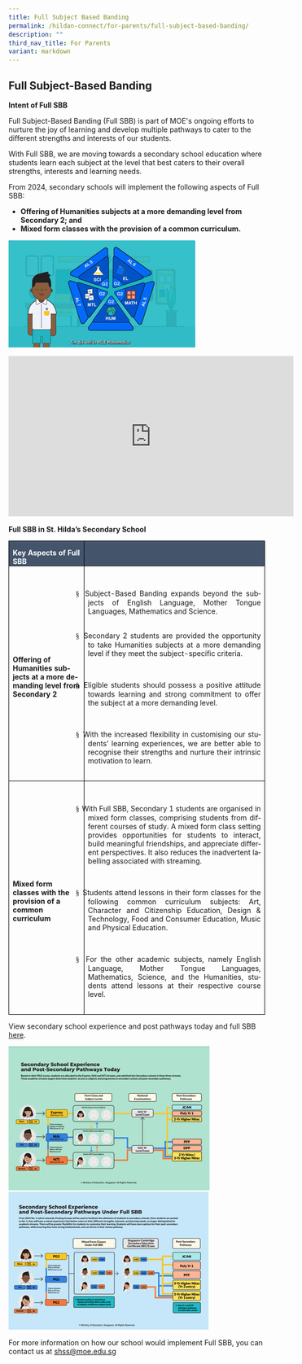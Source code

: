 ```yaml
---
title: Full Subject Based Banding
permalink: /hildan-connect/for-parents/full-subject-based-banding/
description: ""
third_nav_title: For Parents
variant: markdown
---
```

**Full Subject-Based Banding**
------------------------------
**Intent of Full SBB**

Full Subject-Based Banding (Full SBB) is part of MOE's ongoing efforts to nurture the joy of learning and develop multiple pathways to cater to the different strengths and interests of our students.

With Full SBB, we are moving towards a secondary school education where students learn each subject at the level that best caters to their overall strengths, interests and learning needs.

From 2024, secondary schools will implement the following aspects of Full SBB:

*   **Offering of Humanities subjects at a more demanding level from Secondary 2; and**
*   **Mixed form classes with the provision of a common curriculum.**

![](/images/fsbb.png)

<iframe allowfullscreen="" allow="accelerometer; autoplay; clipboard-write; encrypted-media; gyroscope; picture-in-picture; web-share" frameborder="0" title="YouTube video player" src="https://www.youtube.com/embed/FGjXlsTBRN0?si=albf2QZFYyYt49nR" height="315" width="560"></iframe>

**Full SBB in St. Hilda’s Secondary School**

<table style="border-collapse:collapse;border:none;mso-border-alt:solid windowtext .5pt;
 mso-yfti-tbllook:1184;mso-padding-alt:0in 5.4pt 0in 5.4pt" cellpadding="0" cellspacing="0" border="1" class="MsoTableGrid"><tbody><tr style="mso-yfti-irow:0;mso-yfti-firstrow:yes"><td style="width:127.35pt;border:solid windowtext 1.0pt;
  mso-border-alt:solid windowtext .5pt;background:#44546A;mso-background-themecolor:
  text2;padding:0in 5.4pt 0in 5.4pt" valign="top" width="170"><p style="margin-bottom:0in;line-height:normal" class="MsoNormal"><b><span style="mso-ascii-font-family:Calibri;mso-fareast-font-family:DengXian;
  mso-hansi-font-family:Calibri;mso-bidi-font-family:&quot;Times New Roman&quot;;
  color:white;mso-themecolor:background1;mso-ansi-language:EN-SG" lang="EN-SG">Key Aspects of Full SBB</span></b></p></td><td style="width:382.7pt;border:solid windowtext 1.0pt;
  border-left:none;mso-border-left-alt:solid windowtext .5pt;mso-border-alt:
  solid windowtext .5pt;background:#44546A;mso-background-themecolor:text2;
  padding:0in 5.4pt 0in 5.4pt" valign="top" width="510"><p style="margin-bottom:0in;line-height:normal" class="MsoNormal"><b><span style="mso-ascii-font-family:Calibri;mso-fareast-font-family:DengXian;
  mso-hansi-font-family:Calibri;mso-bidi-font-family:&quot;Times New Roman&quot;;
  color:white;mso-themecolor:background1;mso-ansi-language:EN-SG" lang="EN-SG">&nbsp;</span></b></p></td></tr><tr style="mso-yfti-irow:1"><td style="width:127.35pt;border:solid windowtext 1.0pt;border-top:
  none;mso-border-top-alt:solid windowtext .5pt;mso-border-alt:solid windowtext .5pt;
  padding:0in 5.4pt 0in 5.4pt" width="170"><p style="margin-bottom:0in;line-height:normal" class="MsoNormal"><b style="mso-bidi-font-weight:normal"><span style="mso-ascii-font-family:
  Calibri;mso-fareast-font-family:DengXian;mso-hansi-font-family:Calibri;
  mso-bidi-font-family:&quot;Times New Roman&quot;;mso-ansi-language:EN-SG" lang="EN-SG">Offering of Humanities subjects at a more demanding level from Secondary 2<span style="mso-bidi-font-weight:bold"></span></span></b></p></td><td style="width:382.7pt;border-top:none;border-left:none;
  border-bottom:solid windowtext 1.0pt;border-right:solid windowtext 1.0pt;
  mso-border-top-alt:solid windowtext .5pt;mso-border-left-alt:solid windowtext .5pt;
  mso-border-alt:solid windowtext .5pt;padding:0in 5.4pt 0in 5.4pt" width="510"><p style="margin-bottom:0in;mso-add-space:
  auto;text-align:justify;text-justify:inter-ideograph;line-height:normal" class="MsoListParagraphCxSpFirst"><span style="mso-ascii-font-family:Calibri;mso-fareast-font-family:DengXian;
  mso-hansi-font-family:Calibri;mso-bidi-font-family:&quot;Times New Roman&quot;">&nbsp;</span></p><p style="margin-bottom:0in;mso-add-space:
  auto;text-align:justify;text-justify:inter-ideograph;text-indent:-.25in;
  line-height:normal;mso-list:l1 level1 lfo1" class="MsoListParagraphCxSpLast"><span style="font-family:Wingdings;mso-fareast-font-family:Wingdings;mso-bidi-font-family:
  Wingdings"><span style="mso-list:Ignore">§<span style="font:7.0pt &quot;Times New Roman&quot;">&nbsp; </span></span></span><span style="mso-ascii-font-family:
  Calibri;mso-fareast-font-family:DengXian;mso-hansi-font-family:Calibri;
  mso-bidi-font-family:&quot;Times New Roman&quot;;mso-ansi-language:EN-SG" lang="EN-SG">Subject-Based Banding expands beyond the subjects of English Language, Mother Tongue Languages, Mathematics and Science.</span><span style="mso-ascii-font-family:
  Calibri;mso-fareast-font-family:DengXian;mso-hansi-font-family:Calibri;
  mso-bidi-font-family:&quot;Times New Roman&quot;"></span></p><p style="margin-top:0in;margin-right:0in;margin-bottom:0in;
  margin-left:-.25in;text-align:justify;text-justify:inter-ideograph;
  line-height:normal" class="MsoNormal"><span style="mso-ascii-font-family:Calibri;mso-fareast-font-family:
  DengXian;mso-hansi-font-family:Calibri;mso-bidi-font-family:&quot;Times New Roman&quot;">&nbsp;</span></p><p style="margin-bottom:0in;mso-add-space:auto;
  text-align:justify;text-justify:inter-ideograph;text-indent:-.25in;
  line-height:normal;mso-list:l1 level1 lfo1" class="MsoListParagraph"><span style="font-family:Wingdings;mso-fareast-font-family:Wingdings;
  mso-bidi-font-family:Wingdings;mso-ansi-language:EN-SG" lang="EN-SG"><span style="mso-list:Ignore">§<span style="font:7.0pt &quot;Times New Roman&quot;">&nbsp; </span></span></span><span style="mso-ascii-font-family:Calibri;mso-fareast-font-family:DengXian;
  mso-hansi-font-family:Calibri;mso-bidi-font-family:&quot;Times New Roman&quot;;
  mso-ansi-language:EN-SG" lang="EN-SG">Secondary 2 students are provided the opportunity to take Humanities subjects at a more demanding level if they meet the subject-specific criteria.</span></p><p style="margin-bottom:0in;text-align:justify;text-justify:
  inter-ideograph;line-height:normal" class="MsoNormal"><span style="mso-ascii-font-family:
  Calibri;mso-fareast-font-family:DengXian;mso-hansi-font-family:Calibri;
  mso-bidi-font-family:&quot;Times New Roman&quot;;mso-ansi-language:EN-SG" lang="EN-SG">&nbsp;</span></p><p style="margin-bottom:0in;mso-add-space:auto;
  text-align:justify;text-justify:inter-ideograph;text-indent:-.25in;
  line-height:normal;mso-list:l1 level1 lfo1" class="MsoListParagraph"><span style="font-family:Wingdings;mso-fareast-font-family:Wingdings;
  mso-bidi-font-family:Wingdings;mso-ansi-language:EN-SG" lang="EN-SG"><span style="mso-list:Ignore">§<span style="font:7.0pt &quot;Times New Roman&quot;">&nbsp; </span></span></span><span style="mso-ascii-font-family:Calibri;mso-fareast-font-family:DengXian;
  mso-hansi-font-family:Calibri;mso-bidi-font-family:&quot;Times New Roman&quot;;
  mso-ansi-language:EN-SG" lang="EN-SG">Eligible students should possess a positive attitude towards learning and strong commitment to offer the subject at a more demanding level.</span></p><p style="margin-bottom:0in;text-align:justify;text-justify:
  inter-ideograph;line-height:normal" class="MsoNormal"><span style="mso-ascii-font-family:
  Calibri;mso-fareast-font-family:DengXian;mso-hansi-font-family:Calibri;
  mso-bidi-font-family:&quot;Times New Roman&quot;;mso-ansi-language:EN-SG" lang="EN-SG">&nbsp;</span></p><p style="margin-bottom:0in;mso-add-space:auto;
  text-align:justify;text-justify:inter-ideograph;text-indent:-.25in;
  line-height:normal;mso-list:l1 level1 lfo1" class="MsoListParagraph"><span style="font-family:Wingdings;mso-fareast-font-family:Wingdings;
  mso-bidi-font-family:Wingdings;mso-ansi-language:EN-SG" lang="EN-SG"><span style="mso-list:Ignore">§<span style="font:7.0pt &quot;Times New Roman&quot;">&nbsp; </span></span></span><span style="mso-ascii-font-family:Calibri;mso-fareast-font-family:DengXian;
  mso-hansi-font-family:Calibri;mso-bidi-font-family:&quot;Times New Roman&quot;;
  mso-ansi-language:EN-SG" lang="EN-SG">With the increased flexibility in customising our students’ learning experiences, we are better able to recognise their strengths and nurture their intrinsic motivation to learn.</span></p><p style="margin-bottom:0in;text-align:justify;text-justify:
  inter-ideograph;line-height:normal" class="MsoNormal"><span style="mso-ascii-font-family:
  Calibri;mso-fareast-font-family:DengXian;mso-hansi-font-family:Calibri;
  mso-bidi-font-family:&quot;Times New Roman&quot;;mso-ansi-language:EN-SG" lang="EN-SG">&nbsp;</span></p></td></tr><tr style="mso-yfti-irow:2;mso-yfti-lastrow:yes"><td style="width:127.35pt;border:solid windowtext 1.0pt;border-top:
  none;mso-border-top-alt:solid windowtext .5pt;mso-border-alt:solid windowtext .5pt;
  padding:0in 5.4pt 0in 5.4pt" width="170"><p style="margin-bottom:0in;line-height:normal" class="MsoNormal"><b style="mso-bidi-font-weight:normal"><span style="mso-ascii-font-family:
  Calibri;mso-fareast-font-family:DengXian;mso-hansi-font-family:Calibri;
  mso-bidi-font-family:&quot;Times New Roman&quot;;mso-ansi-language:EN-SG" lang="EN-SG">Mixed form classes with the provision of a common curriculum<span style="mso-bidi-font-weight:
  bold"></span></span></b></p></td><td style="width:382.7pt;border-top:none;border-left:none;
  border-bottom:solid windowtext 1.0pt;border-right:solid windowtext 1.0pt;
  mso-border-top-alt:solid windowtext .5pt;mso-border-left-alt:solid windowtext .5pt;
  mso-border-alt:solid windowtext .5pt;padding:0in 5.4pt 0in 5.4pt" width="510"><p style="margin-bottom:0in;line-height:normal" class="MsoNormal"><span style="mso-ascii-font-family:Calibri;mso-fareast-font-family:DengXian;
  mso-hansi-font-family:Calibri;mso-bidi-font-family:&quot;Times New Roman&quot;;
  mso-ansi-language:EN-SG" lang="EN-SG">&nbsp;</span></p><p style="margin-bottom:0in;mso-add-space:auto;
  text-align:justify;text-justify:inter-ideograph;text-indent:-.25in;
  line-height:normal;mso-list:l0 level1 lfo2" class="MsoListParagraph"><span style="font-family:Wingdings;mso-fareast-font-family:Wingdings;
  mso-bidi-font-family:Wingdings;mso-ansi-language:EN-SG" lang="EN-SG"><span style="mso-list:Ignore">§<span style="font:7.0pt &quot;Times New Roman&quot;">&nbsp; </span></span></span><span style="mso-ascii-font-family:Calibri;mso-fareast-font-family:DengXian;
  mso-hansi-font-family:Calibri;mso-bidi-font-family:&quot;Times New Roman&quot;;
  mso-ansi-language:EN-SG;mso-bidi-font-weight:bold" lang="EN-SG">With Full SBB, Secondary 1 students are organised in mixed form classes, comprising students from </span><span style="mso-ansi-language:EN-SG;mso-bidi-font-weight:bold" lang="EN-SG">different courses of study</span><span style="mso-ascii-font-family:Calibri;
  mso-fareast-font-family:DengXian;mso-hansi-font-family:Calibri;mso-bidi-font-family:
  &quot;Times New Roman&quot;;mso-ansi-language:EN-SG;mso-bidi-font-weight:bold" lang="EN-SG">.</span><span style="mso-ascii-font-family:Calibri;mso-fareast-font-family:DengXian;
  mso-hansi-font-family:Calibri;mso-bidi-font-family:&quot;Times New Roman&quot;;
  mso-ansi-language:EN-SG" lang="EN-SG">&nbsp;A mixed form class setting provides opportunities for students to interact, build meaningful friendships, and appreciate different perspectives.</span><span style="mso-ansi-language:
  EN-SG" lang="EN-SG"> </span><span style="mso-ascii-font-family:Calibri;
  mso-fareast-font-family:DengXian;mso-hansi-font-family:Calibri;mso-bidi-font-family:
  &quot;Times New Roman&quot;;mso-ansi-language:EN-SG" lang="EN-SG">It also reduces the inadvertent labelling associated with streaming.</span></p><p style="margin-bottom:0in;text-align:justify;text-justify:
  inter-ideograph;line-height:normal" class="MsoNormal"><span style="mso-ascii-font-family:
  Calibri;mso-fareast-font-family:DengXian;mso-hansi-font-family:Calibri;
  mso-bidi-font-family:&quot;Times New Roman&quot;;mso-ansi-language:EN-SG" lang="EN-SG">&nbsp;</span></p><p style="margin-bottom:0in;mso-add-space:auto;
  text-align:justify;text-justify:inter-ideograph;text-indent:-.25in;
  line-height:normal;mso-list:l0 level1 lfo2" class="MsoListParagraph"><span style="font-family:Wingdings;mso-fareast-font-family:Wingdings;
  mso-bidi-font-family:Wingdings;mso-ansi-language:EN-SG" lang="EN-SG"><span style="mso-list:Ignore">§<span style="font:7.0pt &quot;Times New Roman&quot;">&nbsp; </span></span></span><span style="mso-ascii-font-family:Calibri;mso-fareast-font-family:DengXian;
  mso-hansi-font-family:Calibri;mso-bidi-font-family:&quot;Times New Roman&quot;;
  mso-ansi-language:EN-SG" lang="EN-SG">Students attend lessons in their form classes for the following common curriculum subjects: Art, Character and Citizenship Education, Design &amp; Technology, Food and Consumer Education, Music and Physical Education.</span><span style="mso-ansi-language:EN-SG" lang="EN-SG"></span><span style="mso-ascii-font-family:Calibri;mso-fareast-font-family:DengXian;
  mso-hansi-font-family:Calibri;mso-bidi-font-family:&quot;Times New Roman&quot;;
  mso-ansi-language:EN-SG" lang="EN-SG"></span></p><p style="margin-bottom:0in;text-align:justify;text-justify:
  inter-ideograph;line-height:normal" class="MsoNormal"><span style="mso-ascii-font-family:
  Calibri;mso-fareast-font-family:DengXian;mso-hansi-font-family:Calibri;
  mso-bidi-font-family:&quot;Times New Roman&quot;;mso-ansi-language:EN-SG" lang="EN-SG">&nbsp;</span></p><p style="margin-bottom:0in;mso-add-space:auto;
  text-align:justify;text-justify:inter-ideograph;text-indent:-.25in;
  line-height:normal;mso-list:l0 level1 lfo2" class="MsoListParagraph"><span style="font-family:Wingdings;mso-fareast-font-family:Wingdings;
  mso-bidi-font-family:Wingdings;mso-ansi-language:EN-SG" lang="EN-SG"><span style="mso-list:Ignore">§<span style="font:7.0pt &quot;Times New Roman&quot;">&nbsp; </span></span></span><span style="mso-ascii-font-family:Calibri;mso-fareast-font-family:DengXian;
  mso-hansi-font-family:Calibri;mso-bidi-font-family:&quot;Times New Roman&quot;;
  mso-ansi-language:EN-SG" lang="EN-SG">For the other academic subjects, namely English Language, Mother Tongue Languages, Mathematics, Science, and the Humanities, </span><span style="mso-bidi-font-size:9.0pt;mso-bidi-font-family:Calibri;
  mso-bidi-theme-font:minor-latin;mso-ansi-language:EN-SG" lang="EN-SG">students attend lessons at their respective course level.</span><span style="mso-ascii-font-family:Calibri;mso-fareast-font-family:DengXian;
  mso-hansi-font-family:Calibri;mso-bidi-font-family:&quot;Times New Roman&quot;;
  mso-ansi-language:EN-SG" lang="EN-SG"></span></p><p style="margin-bottom:0in;text-indent:5.0pt;line-height:
  normal" class="MsoNormal"><span style="mso-ascii-font-family:Calibri;mso-fareast-font-family:
  DengXian;mso-hansi-font-family:Calibri;mso-bidi-font-family:&quot;Times New Roman&quot;;
  mso-ansi-language:EN-SG" lang="EN-SG">&nbsp;</span></p></td></tr></tbody></table>
	
View secondary school experience and post pathways today and full SBB [here](/files/Secondary_School_Experience_and_Post_Secondary_Pathways_today_versus_under_Full_SBB.pdf). 

![](/images/fsbb2.png)![](/images/fsbb3.png)

For more information on how our school would implement Full SBB, you can contact us at&nbsp;[shss@moe.edu.sg](mailto:shss@moe.edu.sg)